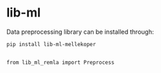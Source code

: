 # lib-ml
Data preprocessing library
can be installed through:

```
pip install lib-ml-mellekoper


from lib_ml_remla import Preprocess
```
